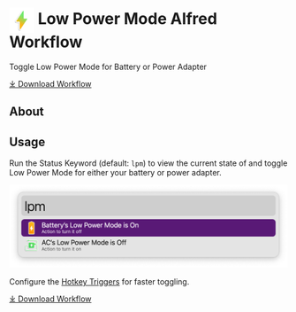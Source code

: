 # <img src='Workflow/icon.png' width='45' align='center' alt='icon'> Low Power Mode Alfred Workflow

Toggle Low Power Mode for Battery or Power Adapter

<a href='https://github.com/alfredapp/low-power-mode-workflow/releases/latest/download/Low.Power.Mode.alfredworkflow'>⤓ Download Workflow</a>

## About

## Usage

Run the Status Keyword (default: `lpm`) to view the current state of and toggle Low Power Mode for either your battery or power adapter.

![Alfred results for lpm](Workflow/images/about/lpm.png)

Configure the [Hotkey Triggers](https://www.alfredapp.com/help/workflows/triggers/hotkey/) for faster toggling.

<a href='https://github.com/alfredapp/low-power-mode-workflow/releases/latest/download/Low.Power.Mode.alfredworkflow'>⤓ Download Workflow</a>
